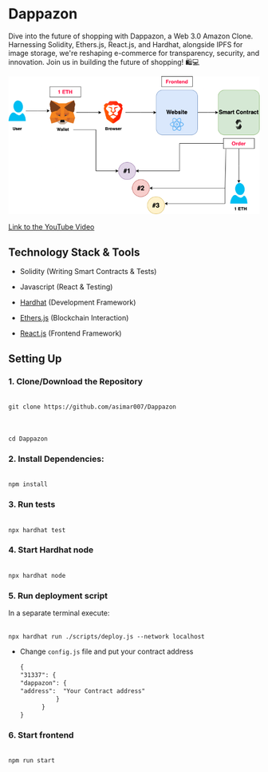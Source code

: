 # Dappazon

Dive into the future of shopping with Dappazon, a Web 3.0 Amazon Clone. Harnessing Solidity, Ethers.js, React.js, and Hardhat, alongside IPFS for image storage, we're reshaping e-commerce for transparency, security, and innovation. Join us in building the future of shopping! 🛍️💻

![Dappazon img.png](https://github.com/asimar007/Cross-Region-Migration-of-AWS-EBS-Volumes/blob/main/Screenshot/Dappazon%20img.png?raw=true)

[Link to the YouTube Video](https://www.youtube.com/watch?v=MfoWfC1_nhc)


## Technology Stack & Tools

- Solidity (Writing Smart Contracts & Tests)

- Javascript (React & Testing)

- [Hardhat](https://hardhat.org/) (Development Framework)

- [Ethers.js](https://docs.ethers.io/v5/) (Blockchain Interaction)

- [React.js](https://reactjs.org/) (Frontend Framework)

## Setting Up

### 1. Clone/Download the Repository

```

git clone https://github.com/asimar007/Dappazon



cd Dappazon

```

### 2. Install Dependencies:

```

npm install

```

### 3. Run tests

```

npx hardhat test

```

### 4. Start Hardhat node

```

npx hardhat node

```

### 5. Run deployment script

In a separate terminal execute:

```

npx hardhat run ./scripts/deploy.js --network localhost

```

- Change `config.js` file and put your contract address
  ```
  {
  "31337": {
  "dappazon": {
  "address":  "Your Contract address"
  			}
  		}
  }
  ```

### 6. Start frontend

```

npm run start

```
